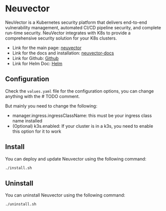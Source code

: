 # Neuvector

NeuVector is a Kubernetes security platform that delivers end-to-end vulnerability management, automated CI/CD pipeline security, and complete run-time security. NeuVector integrates with K8s to provide a comprehensive security solution for your K8s clusters.

- Link for the main page: [neuvector](https://www.suse.com/pt-br/products/neuvector/)
- Link for the docs and installation: [neuvector-docs](https://open-docs.neuvector.com/)
- Link for Github: [Github](https://github.com/neuvector/neuvector)
- Link for Helm Doc: [Helm](https://github.com/neuvector/neuvector-helm)

## Configuration

Check the `values.yaml` file for the configuration options, you can change anything with the # TODO comment.

But mainly you need to change the following:

- manager.ingress.ingressClassName: this must be your ingress class name installed
- (Optional) k3s.enabled: If your cluster is in a k3s, you need to enable this option for it to work

## Install

You can deploy and update Neuvector using the following command:

```bash
./install.sh
```

## Uninstall

You can uninstall Neuvector using the following command:

```bash
./uninstall.sh
```
